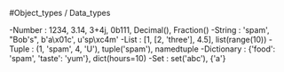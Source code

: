 #Object_types / Data_types

-Number : 1234, 3.14, 3+4j, 0b111, Decimal(),
 Fraction()
 -String : 'spam', "Bob's", b'a\x01c', u'sp\xc4m'
 -List : [1, [2, 'three'], 4.5], list(range(10))
 -Tuple : (1, 'spam', 4, 'U'), tuple('spam'), namedtuple
 -Dictionary : {'food': 'spam', 'taste': 'yum'}, dict(hours=10)
 -Set : set('abc'), {'a'}
